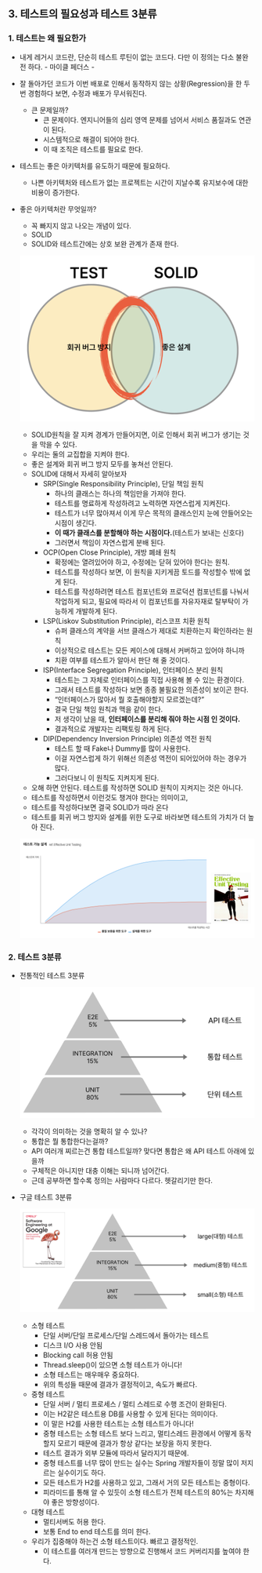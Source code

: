 ## 3. 테스트의 필요성과 테스트 3분류

### 1. 테스트는 왜 필요한가

- 내게 레거시 코드란, 단순히 테스트 루틴이 없는 코드다. 다만 이 정의는 다소 불완전 하다. - 마이클 페더스 -
- 잘 돌아가던 코드가 이번 배포로 인해서 동작하지 않는 상황(Regression)을 한 두번 경험하다 보면, 수정과 배포가 무서워진다.
    - 큰 문제일까?
        - 큰 문제이다. 엔지니어들의 심리 영역 문제를 넘어서 서비스 품질과도 연관이 된다.
        - 시스템적으로 해결이 되어야 한다.
        - 이 때 조직은 테스트를 필요로 한다.
- 테스트는 좋은 아키텍처를 유도하기 때문에 필요하다.
    - 나쁜 아키텍처와 테스트가 없는 프로젝트는 시간이 지날수록 유지보수에 대한 비용이 증가한다.
- 좋은 아키텍처란 무엇일까?
    - 꼭 빠지지 않고 나오는 개념이 있다.
    - SOLID
    - SOLID와 테스트간에는 상호 보완 관계가 존재 한다.
    
    ![image.png](./Test/test_01.png)
    
    - SOLID원칙을 잘 지켜 경계가 만들어지면, 이로 인해서 회귀 버그가 생기는 것을 막을 수 있다.
    - 우리는 둘의 교집합을 지켜야 한다.
    - 좋은 설계와 회귀 버그 방지 모두를 놓쳐선 안된다.
    - SOLID에 대해서 자세히 알아보자
        - SRP(Single Responsibility Principle), 단일 책임 원칙
            - 하나의 클래스는 하나의 책임만을 가져야 한다.
            - 테스트를 명료하게 작성하려고 노력하면 자연스럽게 지켜진다.
            - 테스트가 너무 많아져서 이게 무슨 목적의 클래스인지 눈에 안들어오는 시점이 생긴다.
            - **이 때가 클래스를 분할해야 하는 시점이다.**(테스트가 보내는 신호다)
            - 그러면서 책임이 자연스럽게 분배 된다.
        - OCP(Open Close Principle), 개방 폐쇄 원칙
            - 확정에는 열려있어야 하고, 수정에는 닫혀 있어야 한다는 원칙.
            - 테스트를 작성하다 보면, 이 원칙을 지키게끔 토드를 작성할수 밖에 없게 된다.
            - 테스트를 작성하려면 테스트 컴포넌트와 프로덕션 컴포넌트를 나눠서 작업하게 되고, 필요에 따라서 이 컴포넌트를 자유자재로 탈부탁이 가능하게 개발하게 된다.
        - LSP(Liskov Substitution Principle), 리스코프 치환 원칙
            - 슈퍼 클래스의 계약을 서브 클래스가 제대로 치환하는지 확인하라는 원칙
            - 이상적으로 테스트는 모든 케이스에 대해서 커버하고 있어야 하니까
            - 치환 여부를 테스트가 알아서 판단 해 줄 것이다.
        - ISP(Interface Segregation Principle), 인터페이스 분리 원칙
            - 테스트는 그 자체로 인터페이스를 직접 사용해 볼 수 있는 환경이다.
            - 그래서 테스트를 작성하다 보면 종종 불필요한 의존성이 보이곤 한다.
            - “인터페이스가 많아서 뭘 호출해야할지 모르겠는데?”
            - 결국 단일 책임 원칙과 맥을 같이 한다.
            - 저 생각이 났을 때, **인터페이스를 분리해 줘야 하는 시점 인 것이다.**
            - 결과적으로 개발자는 리팩토링 하게 된다.
        - DIP(Dependency Inversion Principle) 의존성 역전 원칙
            - 테스트 할 때 Fake나 Dummy를 많이 사용한다.
            - 이걸 자연스럽게 하기 위해선 의존성 역전이 되어있어야 하는 경우가 많다.
            - 그러다보니 이 원칙도 지켜지게 된다.
    - 오해 하면 안된다. 테스트를 작성하면 SOLID 원칙이 지켜지는 것은 아니다.
    - 테스트를 작성하면서 이런것도 챙겨야 한다는 의미이고,
    - 테스트를 작성하다보면 결국 SOLID가 따라 온다
    - 테스트를 회귀 버그 방지와 설계를 위한 도구로 바라보면 테스트의 가치가 더 높아 진다.
    
    ![image.png](./Test/test_02.png)
    

### 2. 테스트 3분류

- 전통적인 테스트 3분류
    
    ![image.png](./Test/test_03.png)
    
    - 각각이 의미하는 것을 명확히 알 수 있나?
    - 통합은 뭘 통합한다는걸까?
    - API 여러개 찌르는건 통합 테스트일까? 맞다면 통합은 왜 API 테스트 아래에 있을까
    - 구체적은 아니지만 대충 이해는 되니까 넘어간다.
    - 근데 공부하면 할수록 정의는 사람마다 다르다. 헷갈리기만 한다.
- 구글 테스트 3분류
    
    ![image.png](./Test/test_04.png)
    
    - 소형 테스트
        - 단일 서버/단일 프로세스/단일 스레드에서 돌아가는 테스트
        - 디스크 I/O 사용 안됨
        - Blocking call 허용 안됨
        - Thread.sleep()이 있으면 소형 테스트가 아니다!
        - 소형 테스트는 매우매우 중요하다.
        - 위의 특성들 때문에 결과가 결정적이고, 속도가 빠르다.
    - 중형 테스트
        - 단일 서버 / 멀티 프로세스 / 멀티 스레드로 수행 조건이 완화된다.
        - 이는 H2같은 테스트용 DB를 사용할 수 있게 된다는 의미이다.
        - 이 말은 H2를 사용한 테스트는 소형 테스트가 아니다!
        - 중형 테스트는 소형 테스트 보다 느리고, 멀티스레드 환경에서 어떻게 동작할지 모르기 때문에 결과가 항상 같다는 보장을 하지 못한다.
        - 테스트 결과가 외부 모듈에 따라서 달라지기 때문에.
        - 중형 테스트를 너무 많이 만드는 실수는 Spring 개발자들이 정말 많이 저지르는 실수이기도 하다.
        - 모든 테스트가 H2를 사용하고 있고, 그래서 거의 모든 테스트는 중형이다.
        - 피라미드를 통해 알 수 있듯이 소형 테스트가 전체 테스트의 80%는 차지해야 좋은 방향성이다.
    - 대형 테스트
        - 멀티서버도 허용 한다.
        - 보통 End to end 테스트를 의미 한다.
    - 우리가 집중해야 하는건 소형 테스트이다. 빠르고 결정적인.
        - 이 테스트를 여러개 만드는 방향으로 진행해서 코드 커버리지를 높여야 한다.
